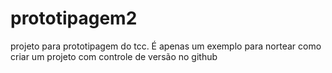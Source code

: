 # prototipagem2
projeto para prototipagem do tcc. É apenas um exemplo para nortear como criar um projeto com controle de versão no github
